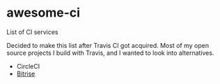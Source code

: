 # awesome-ci
List of CI services

Decided to make this list after Travis CI got acquired. 
Most of my open source projects I build with Travis, and I wanted to look into alternatives.

- CircleCI
- [Bitrise](https://app.bitrise.io/)
